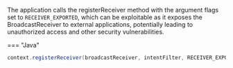 The application calls the registerReceiver method with the argument flags set to `RECEIVER_EXPORTED`, which can be exploitable as it exposes the BroadcastReceiver to external applications, potentially leading to unauthorized access and other security vulnerabilities.

=== "Java"
   ```java
   context.registerReceiver(broadcastReceiver, intentFilter, RECEIVER_EXPORTED);
   ```
